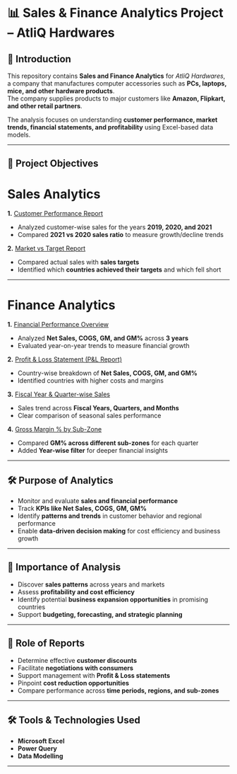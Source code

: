 # 📊 Sales & Finance Analytics Project – AtliQ Hardwares  

## 📌 Introduction  
This repository contains **Sales and Finance Analytics** for *AtliQ Hardwares*, a company that manufactures computer accessories such as **PCs, laptops, mice, and other hardware products**.  
The company supplies products to major customers like **Amazon, Flipkart, and other retail partners**.  

The analysis focuses on understanding **customer performance, market trends, financial statements, and profitability** using Excel-based data models.  

---

## 🎯 Project Objectives  

# Sales Analytics  
**1.** [Customer Performance Report](https://github.com/Naveen-Jhinjarye/Sales-And-Finanace-Analytics/blob/main/Customer%20Sales%20Performance.pdf)
   - Analyzed customer-wise sales for the years **2019, 2020, and 2021**  
   - Compared **2021 vs 2020 sales ratio** to measure growth/decline trends  

**2.** [Market vs Target Report](https://github.com/Naveen-Jhinjarye/Sales-And-Finanace-Analytics/blob/main/Market%20And%20Target%20Report.pdf)
   - Compared actual sales with **sales targets**  
   - Identified which **countries achieved their targets** and which fell short  

---

# Finance Analytics  
**1.** [Financial Performance Overview](https://github.com/Naveen-Jhinjarye/Sales-And-Finanace-Analytics/blob/main/Profit%20And%20Loss%20Statement%20By%20Fiscal%20Year.pdf)  
   - Analyzed **Net Sales, COGS, GM, and GM%** across **3 years**  
   - Evaluated year-on-year trends to measure financial growth  

**2.** [Profit & Loss Statement (P&L Report)](https://github.com/Naveen-Jhinjarye/Sales-And-Finanace-Analytics/blob/main/Profit%20And%20Loss%20Statement%20By%20Markets.pdf)  
   - Country-wise breakdown of **Net Sales, COGS, GM, and GM%**  
   - Identified countries with higher costs and margins  

**3.** [Fiscal Year & Quarter-wise Sales](https://github.com/Naveen-Jhinjarye/Sales-And-Finanace-Analytics/blob/main/Profit%20And%20Loss%20Statement%20By%20Months.pdf)  
   - Sales trend across **Fiscal Years, Quarters, and Months**  
   - Clear comparison of seasonal sales performance  

**4.** [Gross Margin % by Sub-Zone](https://github.com/Naveen-Jhinjarye/Sales-And-Finanace-Analytics/blob/main/GM%25%20By%20Quarters.pdf)
   - Compared **GM% across different sub-zones** for each quarter  
   - Added **Year-wise filter** for deeper financial insights  

---

## 🛠 Purpose of Analytics  
- Monitor and evaluate **sales and financial performance**  
- Track **KPIs like Net Sales, COGS, GM, GM%**  
- Identify **patterns and trends** in customer behavior and regional performance  
- Enable **data-driven decision making** for cost efficiency and business growth  

---

## 📌 Importance of Analysis  
- Discover **sales patterns** across years and markets  
- Assess **profitability and cost efficiency**  
- Identify potential **business expansion opportunities** in promising countries  
- Support **budgeting, forecasting, and strategic planning**  

---

## 📑 Role of Reports  
- Determine effective **customer discounts**  
- Facilitate **negotiations with consumers**  
- Support management with **Profit & Loss statements**  
- Pinpoint **cost reduction opportunities**  
- Compare performance across **time periods, regions, and sub-zones**  

---

## 🛠 Tools & Technologies Used  
- **Microsoft Excel**  
- **Power Query**  
- **Data Modelling**  

---

